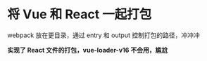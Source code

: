 <h1>将 Vue 和 React 一起打包</h1>

webpack 放在更目录，通过 entry 和 output 控制打包的路径，冲冲冲

<b>实现了 React 文件的打包，vue-loader-v16 不会用，尴尬</b>